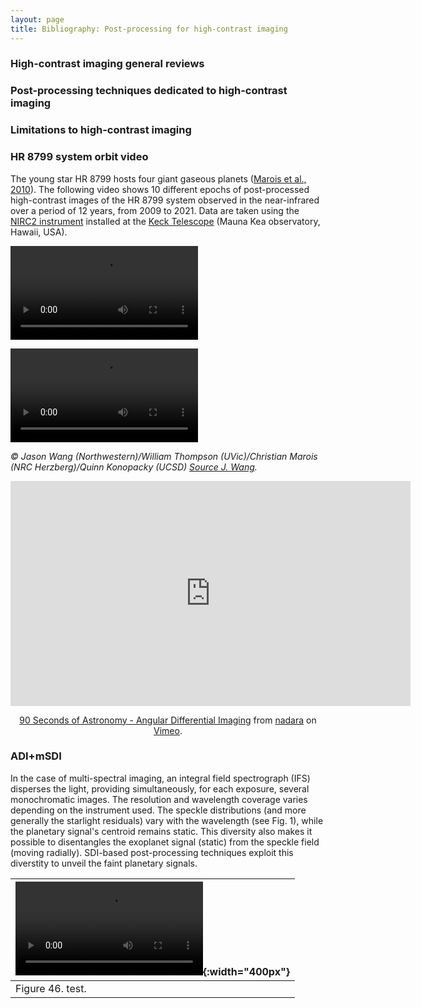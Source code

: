 ```yaml
---
layout: page
title: Bibliography: Post-processing for high-contrast imaging
---
```


### High-contrast imaging general reviews 

### Post-processing techniques dedicated to high-contrast imaging

### Limitations to high-contrast imaging


### HR 8799 system orbit video

The young star HR 8799 hosts four giant gaseous planets ([Marois et al., 2010](https://www.nature.com/articles/nature09684.pdf)). The following video shows 10 different epochs of post-processed high-contrast images of the HR 8799 system observed in the near-infrared over a period of 12 years, from 2009 to 2021. Data are taken using the [NIRC2 instrument](https://www2.keck.hawaii.edu/inst/nirc2/) installed at the [Keck Telescope](https://keckobservatory.org/) (Mauna Kea observatory, Hawaii, USA). 

<video src="img/movie_hr8799.mp4" controls="controls" style="max-width: 730px;">
</video>

![movie](img/movie_hr8799.mp4)

<i>&copy; Jason Wang (Northwestern)/William Thompson (UVic)/Christian Marois (NRC Herzberg)/Quinn Konopacky (UCSD) <a href="https://jasonwang.space/orbits.html" target="_blank">Source J. Wang</a>.</i>  



<center> 
<iframe src="https://player.vimeo.com/video/125547220" width="640" height="360" frameborder="0" allow="autoplay; fullscreen" allowfullscreen></iframe>
<p><a href="https://vimeo.com/125547220">90 Seconds of Astronomy - Angular Differential Imaging</a> from <a href="https://vimeo.com/user5671143">nadara</a> on <a href="https://vimeo.com">Vimeo</a>.</p>
</center> 

### ADI+mSDI
In the case of multi-spectral imaging, an integral field spectrograph (IFS) disperses the light, providing simultaneously, for each exposure, several monochromatic images. The resolution and wavelength coverage varies depending on the instrument used. The speckle distributions (and more generally the starlight residuals) vary with the wavelength (see Fig. 1), while the planetary signal's centroid remains static. This diversity also makes it possible to disentangles the exoplanet signal (static) from the speckle field (moving radially). SDI-based post-processing techniques exploit this diverstity to unveil the faint planetary signals. 

| ![Test](https://raw.githubusercontent.com/exoplanet-imaging-challenge/exoplanet-imaging-challenge.github.io/master/img/movie_hr8799.mp4){:width="400px"} |
| --- |
| Figure 46. test. |

